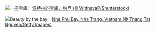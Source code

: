 ![](https://www.bing.com/th?id=OHR.PetraTreasury_ZH-CN6007151900_UHD.jpg&w=1000)一座宝库:&nbsp;&ensp;[佩特拉的宝库，约旦 (© WitthayaP/Shutterstock)](https://www.bing.com/th?id=OHR.PetraTreasury_ZH-CN6007151900_UHD.jpg)
<br><br/>
![](https://www.bing.com/th?id=OHR.NhaTrang_EN-US1821500559_UHD.jpg&w=1000)Beauty by the bay:&nbsp;&ensp;[Nha Phu Bay, Nha Trang, Vietnam (© Thang Tat Nguyen/Getty Images)](https://www.bing.com/th?id=OHR.NhaTrang_EN-US1821500559_UHD.jpg)
<br><br/>
